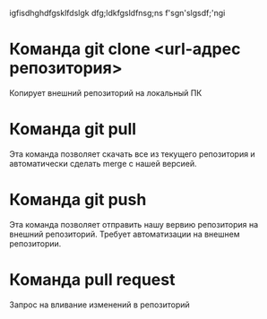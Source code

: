 igfisdhghdfgsklfdslgk
dfg;ldkfgsldfnsg;ns
f'sgn'slgsdf;\'ngi

# Команда git clone  <url-адрес репозитория> 

Копирует внешний репозиторий на локальный ПК

# Команда git pull

Эта команда позволяет скачать все из текущего репозитория и автоматически сделать merge с нашей версией. 

# Команда git push

Эта команда позволяет отправить нашу вервию репозитория на внешний репозиторий. Требует автоматизации на внешнем репозитории. 

# Команда pull request 

Запрос на вливание изменений в репозиторий


